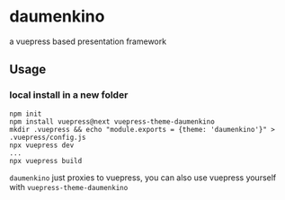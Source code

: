 # daumenkino
a vuepress based presentation framework

## Usage

### local install in a new folder
```
npm init
npm install vuepress@next vuepress-theme-daumenkino
mkdir .vuepress && echo "module.exports = {theme: 'daumenkino'}" > .vuepress/config.js
npx vuepress dev
...
npx vuepress build
```

`daumenkino` just proxies to vuepress, you can also use vuepress yourself with `vuepress-theme-daumenkino`
